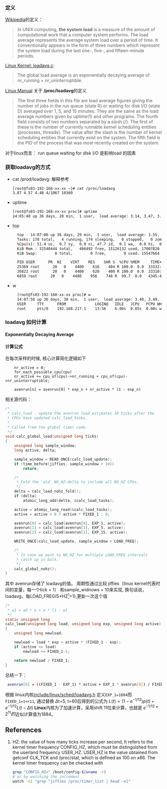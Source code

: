 
### 定义

[Wikipedia](https://en.wikipedia.org/wiki/Load_(computing))的定义：
> In UNIX computing, **the system load** is a measure of the amount of computational work that a computer system performs. The load average represents the average system load over a period of time. It conventionally appears in the form of three numbers which represent the system load during the last one-, five-, and fifteen-minute periods.

[Linux Kernel: loadavg.c](https://github.com/torvalds/linux/blob/master/kernel/sched/loadavg.c):
> The global load average is an exponentially decaying average of nr_running + nr_uninterruptible.

[Linux Manual](https://linux.die.net/man/5/proc) 关于 **/proc/loadavg**的定义
> The first three fields in this file are load average figures giving the number of jobs in the run queue (state R) or waiting for disk I/O (state D) averaged over 1, 5, and 15 minutes. They are the same as the load average numbers given by uptime(1) and other programs. The fourth field consists of two numbers separated by a slash (/). The first of these is the number of currently runnable kernel scheduling entities (processes, threads). The value after the slash is the number of kernel scheduling entities that currently exist on the system. The fifth field is the PID of the process that was most recently created on the system.


对于linux而言： run queue  waiting for disk I/O 是影响load 的因素

### 获取loadavg的方式

- cat /prod/loadavg: 解释参考
  
    ```bash
    [root@fs03-192-168-xx-xx ~]# cat /proc/loadavg
    3.87 4.57 4.48 4/1067 10360
    ```

- uptime

    ```bash
    [root@fs03-192-168-xx-xx proc]# uptime
    14:05:40 up 36 days, 28 min,  1 user,  load average: 3.14, 3.47, 3.98
    ```

- top
  
  ```bash
    top - 14:07:06 up 36 days, 29 min,  1 user,  load average: 3.55, 3.49, 3.93
    Tasks: 178 total,   4 running, 174 sleeping,   0 stopped,   0 zombie
    %Cpu(s): 51.4 us,  0.7 sy,  0.0 ni, 47.7 id,  0.1 wa,  0.0 hi,  0.1 si,  0.0 st
    KiB Mem : 32540444 total,   406492 free, 15126132 used, 17007820 buff/cache
    KiB Swap:        0 total,        0 free,        0 used. 15547664 avail Mem

    PID USER      PR  NI    VIRT    RES    SHR S  %CPU %MEM     TIME+ COMMAND
    25369 root      20   0    4400    616    404 R 100.0  0.0  33332:58 make
    26822 root      20   0    4400    620    408 R 100.0  0.0  33310:36 make
    6859 root      20   0    4400    956    748 R  99.7  0.0   4345:44 make
  ```

- w
  
  ```bash
    [root@fs03-192-168-xx-xx proc]# w
    14:07:50 up 36 days, 30 min,  1 user,  load average: 3.48, 3.49, 3.92
    USER     TTY      FROM             LOGIN@   IDLE   JCPU   PCPU WHAT
    root     pts/0    192.168.217.1    13:56    6.00s  0.05s  0.00s w
  ```

### loadavg 如何计算

#### Exponentially Decaying Average 



#### 计算公式

在每次采样的时候, 核心计算简化逻辑如下

```
    nr_active = 0;
    for_each_possible_cpu(cpu)
 	nr_active += cpu_of(cpu)->nr_running + cpu_of(cpu)->nr_uninterruptible;

    avenrun[n] = avenrun[0] * exp_n + nr_active * (1 - exp_n)
```

相关源代码：

```c
/*
 * calc_load - update the avenrun load estimates 10 ticks after the
 * CPUs have updated calc_load_tasks.
 *
 * Called from the global timer code.
 */
void calc_global_load(unsigned long ticks)
{
	unsigned long sample_window;
	long active, delta;

	sample_window = READ_ONCE(calc_load_update);
	if (time_before(jiffies, sample_window + 10))
		return;

	/*
	 * Fold the 'old' NO_HZ-delta to include all NO_HZ CPUs.
	 */
	delta = calc_load_nohz_fold();
	if (delta)
		atomic_long_add(delta, &calc_load_tasks);

	active = atomic_long_read(&calc_load_tasks);
	active = active > 0 ? active * FIXED_1 : 0;

	avenrun[0] = calc_load(avenrun[0], EXP_1, active);
	avenrun[1] = calc_load(avenrun[1], EXP_5, active);
	avenrun[2] = calc_load(avenrun[2], EXP_15, active);

	WRITE_ONCE(calc_load_update, sample_window + LOAD_FREQ);

	/*
	 * In case we went to NO_HZ for multiple LOAD_FREQ intervals
	 * catch up in bulk.
	 */
	calc_global_nohz();
}

```

其中 avenrun存储了 loadavg的值。 周期性通过比较 jiffies（linux kernel代表时间的变量，每一个tick + 1） 和sample_widnows + 10来实现, 换句话说，loadavg，每LOAD_FREG(5*HZ[<sup>1</sup>](#references)+1),更新一次这个值

```c
/*
 * a1 = a0 * e + a * (1 - e)
 */
static unsigned long
calc_load(unsigned long load, unsigned long exp, unsigned long active)
{
    unsigned long newload;

    newload = load * exp + active * (FIXED_1 - exp);
    if (active >= load)
        newload += FIXED_1-1;

    return newload / FIXED_1;
}
```

总结一下：

``` bash
 avenrun[0] = ((FIXED_1 - EXP_1) * active + EXP_1 * avenrun[0]) / FIXED_1;
```
根据 linux内核[include/linux/sched/loadavg.h](https://github.com/torvalds/linux/blob/master/include/linux/sched/loadavg.h) 定义```EXP_1=1884```而```FIXED_1=1<<11```, 通过替换 $\Delta$t=5, t=60后得到的公式为
      $L(t) = ({1 - e^{-1/12}})p(t) + e^{-1/12}L(t-{\Delta}t)$
**Linux**内核为了加速计算，采用shift 11位来计算，也就是  $e^{-1/12} * 2^{11}的$近似计算值为1884。 
　

## References

1.  HZ: the value of how many ticks increase per second, It refers to the kernel timer frequency CONFIG_HZ, which must be distinguished from the userland frequency USER_HZ. USER_HZ is the value obtained from getconf CLK_TCK and /proc/stat, which is defined as 100 on x86. The kernel timer frequency can be checked with 
   
    ``` bash 
    grep "CONFIG_HZ=" /boot/config-$(uname -r) 
    # or by watching the increment
    watch -n1 "grep ^jiffies /proc/timer_list | head -n1"
    ```
